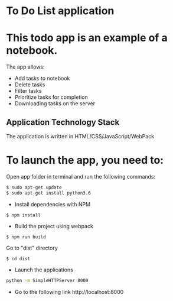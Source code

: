 # To Do List application

# This todo app is an example of a notebook.
The app allows:
- Add tasks to notebook
- Delete tasks
- Filter tasks
- Prioritize tasks for completion
- Downloading tasks on the server

## Application Technology Stack

The application is written in HTML/CSS/JavaScript/WebPack

# To launch the app, you need to:

 Open app folder in terminal and run the following commands:
 
 ```sh
$ sudo apt-get update
$ sudo apt-get install python3.6
```

 - Install dependencies with NPM
 
 ```
 $ npm install
```

 - Build the project using webpack
 
  ```
  $ npm run build
 ```

Go to "dist" directory

  ```
  $ cd dist
 ```

 - Launch the applications
 ```sh
python -m SimpleHTTPServer 8000
```
 - Go to the following link http://localhost:8000

